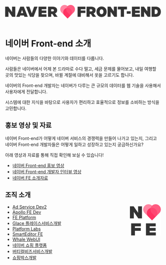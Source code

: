 <img src="./org/assets/NAVERFE_basic_black.png" width=700><br><br>
# 네이버 Front-end 소개

네이버는 사람들의 다양한 이야기와 데이터를 다룹니다.

사람들은 네이버에서 어제 본 드라마로 수다 떨고,
세금 문제를 물어보고, 내일 여행할 곳의 맛있는 식당을 찾으며,
바뀔 계절에 대비해서 옷을 고르기도 합니다.

네이버의 Front-end 개발자는 네이버가 다루는
큰 규모의 데이터를 웹 기술을 사용해서 사용자에게 전달합니다.

시스템에 대한 지식을 바탕으로 사용자가 편리하고 효율적으로
정보를 소비하는 방식을 고민합니다.

## 홍보 영상 및 자료
네이버 Front-end가 어떻게 네이버 서비스의 경쟁력을 만들어 나가고 있는지,
그리고 네이버 Front-end 개발자들은 어떻게 일하고 성장하고 있는지 궁금하신가요?

아래 영상과 자료를 통해 직접 확인해 보실 수 있습니다!

- [네이버 Front-end 홍보 영상](https://tv.naver.com/v/16857998)
- [네이버 Front-end 개발자 인터뷰 영상](https://tv.naver.com/v/16857931)
- [네이버 FE 소개자료](https://deview.kr/data/deview/exhibition/%EB%84%A4%EC%9D%B4%EB%B2%84FE.pdf)

## 조직 소개

<img src="./org/assets/NAVERFE_square_black.png" width=100 align="right">

- [Ad Service Dev2](/org/Ad-Service-Dev2.md)
- [Apollo FE Dev](/org/Apollo-FE-Dev.md)
- [FE Platform](/org/FE-Platform.md)
- [Glace 플레이스서비스개발](/org/Glace-Place-Service-Dev.md)
- [Platform Labs](/org/Platform-Labs.md)
- [SmartEditor FE](/org/SmartEditor-FE.md)
- [Whale WebUI](/org/Whale-WebUI.md)
- [네이버 쇼핑 플랫폼](/org/Shopping-Platform.md)
- [버티컬비즈서비스개발](/org/Vertical-Biz-Service-Dev.md)
- [쇼핑박스개발](/org/Shopping-Box-Dev.md)
